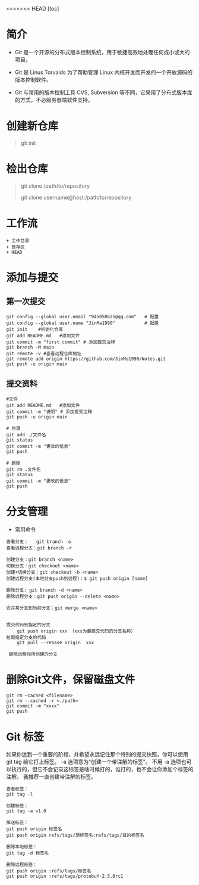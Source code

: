 <<<<<<< HEAD
[toc]

# 简介

+ Git 是一个开源的分布式版本控制系统，用于敏捷高效地处理任何或小或大的项目。

+ Git 是 Linus Torvalds 为了帮助管理 Linux 内核开发而开发的一个开放源码的版本控制软件。
+ Git 与常用的版本控制工具 CVS, Subversion 等不同，它采用了分布式版本库的方式，不必服务器端软件支持。

# 创建新仓库

> git init

# 检出仓库

> git clone /path/to/repository
>
> git clone username@host:/path/to/repository

# 工作流

	+ 工作目录
	+ 暂存区
	+ HEAD



# 添加与提交



## 第一次提交

```
git config --global user.email "945058625@qq.com"	# 配置
git config --global user.name "JinMa1990"			# 配置
git init	#初始化仓库
git add README.md	#添加文件
git commit -m "first commit" # 添加提交注释
git branch -M main
git remote -v #查看远程仓库地址
git remote add origin https://github.com/JinMa1990/Notes.git
git push -u origin main
```

## 提交资料

```
#文件
git add README.md	#添加文件
git commit -m "说明" # 添加提交注释
git push -u origin main

# 目录
git add ./文件名
git status 
git commit -m "更改的信息"
git push 

# 删除
git rm .文件名
git status 
git commit -m "更改的信息"
git push 
```



# 分支管理

+ 常用命令

```
查看分支：   git branch -a
查看远程分支：git branch -r

创建分支：git branch <name>
切换分支：git checkout <name>
创建+切换分支：git checkout -b <name>
创建远程分支(本地分支push到远程)：$ git push origin [name]

删除分支: git branch -d <name>
删除远程分支：git push origin --delete <name>

合并某分支到当前分支：git merge <name>


提交代码到指定的分支
    git push origin xxx （xxx为要提交代码的分支名称）
拉取指定分支的代码
    git pull --rebase origin  xxx
    
 删除远程你所创建的分支
```



# 删除Git文件，保留磁盘文件

```
git rm –cached <filename>
git rm --cached -r <./path>
git commit -m "xxxx"
git push
```

# Git 标签
如果你达到一个重要的阶段，并希望永远记住那个特别的提交快照，你可以使用 git tag 给它打上标签。
-a 选项意为"创建一个带注解的标签"。 不用 -a 选项也可以执行的，但它不会记录这标签是啥时候打的，谁打的，也不会让你添加个标签的注解。 我推荐一直创建带注解的标签。

```
查看标签：
git tag -l

创建标签：
git tag -a v1.0

推送标签：
git push origin 标签名
git push origin refs/tags/源标签名:refs/tags/目的标签名

删除本地标签：
git tag -d 标签名

删除远程标签：
git push origin :refs/tags/标签名
git push origin :refs/tags/protobuf-2.5.0rc1
```
